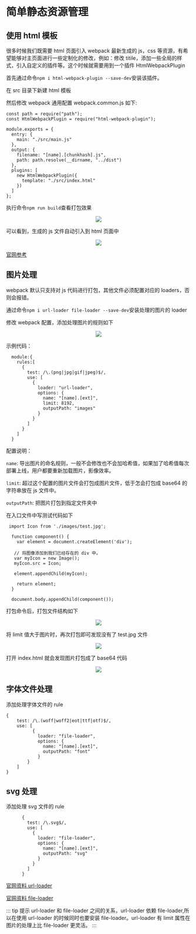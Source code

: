 # 简单静态资源管理

## 使用 html 模板

很多时候我们既需要 html 页面引入 webpack 最新生成的 js，css 等资源，有希望能够对主页面进行一些定制化的修改，例如：修改 titile，添加一些全局的样式，引入自定义的插件等。这个时候就需要用到一个插件 HtmlWebpackPlugin

首先通过命令`npm i html-webpack-plugin --save-dev`安装该插件。

在 src 目录下新建 html 模板

然后修改 webpack 通用配置 webpack.common.js 如下:

```
const path = require("path");
const HtmlWebpackPlugin = require("html-webpack-plugin");

module.exports = {
  entry: {
    main: "./src/main.js"
  },
  output: {
    filename: "[name].[chunkhash].js",
    path: path.resolve(__dirname, "../dist")
  },
  plugins: [
    new HtmlWebpackPlugin({
      template: "./src/index.html"
    })
  ]
};

```

执行命令`npm run build`查看打包效果

<div align=center>
	<img src="./images/8.png" width="">
</div>

可以看到，生成的 js 文件自动引入到 html 页面中

<div align=center>
	<img src="./images/9.png" width="">
</div>

[官网参考](https://webpack.docschina.org/plugins/html-webpack-plugin/)

## 图片处理

webpack 默认只支持对 js 代码进行打包，其他文件必须配置对应的 loaders，否则会报错。

通过命令`npm i url-loader file-loader --save-dev`安装处理的图片的 loader

修改 webpack 配置，添加处理图片的规则如下

<div align=center>
	<img src="./images/10.png" width="">
</div>

示例代码：

```
  module:{
    rules:[
      {
        test: /\.(png|jpg|gif|jpeg)$/,
        use: [
          {
            loader: "url-loader",
            options: {
              name: "[name].[ext]",
              limit: 8192,
              outputPath: "images"
            }
          }
        ]
      }
    ]
  }
```

配置说明：

`name`: 导出图片的命名规则，一般不会修改也不会加哈希值，如果加了哈希值每次部署上线，用户都要重新加载图片，影像效率。

`limit`: 超过这个配置的图片文件会打包成图片文件，低于怎会打包成 base64 的字符串放在 js 文件中。

`outputPath`: 把图片打包到指定文件夹中

在入口文件中写测试代码如下

```
 import Icon from './images/test.jpg';

  function component() {
    var element = document.createElement('div');

   // 将图像添加到我们已经存在的 div 中。
   var myIcon = new Image();
   myIcon.src = Icon;

   element.appendChild(myIcon);

    return element;
  }

  document.body.appendChild(component());
```

打包命令后，打包文件结构如下

<div align=center>
	<img src="./images/11.png" width="">
</div>

将 limit 值大于图片时，再次打包即可发现没有了 test.jpg 文件

<div align=center>
	<img src="./images/12.png" width="">
</div>

打开 index.html 就会发现图片打包成了 base64 代码

<div align=center>
	<img src="./images/13.png" width="">
</div>

## 字体文件处理

添加处理字体文件的 rule

```
{
    test: /\.(woff|woff2|eot|ttf|otf)$/,
    use: [
          {
            loader: "file-loader",
            options: {
              name: "[name].[ext]",
              outputPath: "font"
            }
        }
    ]
}
```

## svg 处理

添加处理 svg 文件的 rule

```
      {
        test: /\.svg$/,
        use: [
          {
            loader: "file-loader",
            options: {
              name: "[name].[ext]",
              outputPath: "svg"
            }
          }
        ]
      }
```

[官网资料 url-loader](https://webpack.docschina.org/loaders/url-loader/)

[官网资料 file-loader](https://webpack.docschina.org/loaders/file-loader/)

::: tip 提示
url-loader 和 file-loader 之间的关系，url-loader 依赖 file-loader,所以在使用 url-loader 的时候同时也要安装 file-loader。url-loader 有 limit 属性在图片的处理上比 file-loader 更灵活。
:::
